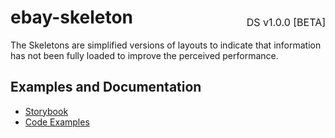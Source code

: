 <h1 style="display: flex; justify-content: space-between; align-items: center;">
    <span>
        ebay-skeleton
    </span>
    <span style="font-weight: normal; font-size: medium; margin-bottom: -15px;">
        DS v1.0.0 [BETA]
    </span>
</h1>

The Skeletons are simplified versions of layouts to indicate that information has not been fully loaded to improve the perceived performance.

## Examples and Documentation

- [Storybook](https://ebay.github.io/evo-web/ebayui-core/?path=/docs/building-blocks-ebay-skeleton--documentation)
- [Code Examples](https://github.com/eBay/evo-web/tree/main/packages/ebayui-core/src/components/ebay-skeleton/examples)
